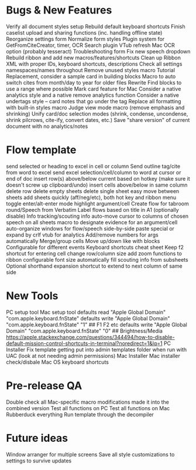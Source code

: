 # Bugs & New Features
Verify all document styles setup
Rebuild default keyboard shortcuts
Finish caselist upload and sharing functions (inc. handling offline state)
Reorganize settings form
Normalize form styles
Plugin system for GetFromCiteCreator, timer, OCR
Search plugin
VTub refresh
Mac OCR option (probably tesseract)
Troubleshooting form
Fix new speech dropdown
Rebuild ribbon and add new macros/features/shortcuts
Clean up Ribbon XML with proper IDs, keyboard shortcuts, descriptions
Check all settings namespaces/names throughout
Remove unused styles macro
Tutorial Replacement, consider a sample card in building blocks
Macro to auto switch cites from month/day to year for older files
Rewrite Find blocks to use a range where possible
Mark card feature for Mac
Consider a native analytics style and a native remove analytics function
Consider a native undertags style – card notes that go under the tag
Replace all formatting with built-in styles macro
Judge view mode macro (remove emphasis and shrinking)
Unify card/doc selection modes (shrink, condense, uncondense, shrink pilcrows, cite-ify, convert dates, etc.)
Save "share version" of current document with no analytics/notes

# Flow template
send selected or heading to excel in cell or column
Send outline tag/cite from word to excel
send excel selection/cell/column to word at cursor or end of doc
insert row(s) above/below current based on hotkey (make sure it doesn't screw up clipboard/undo)
insert cells above/below in same column
delete row
delete empty sheets
delete single sheet
easy move between sheets
add sheets quickly (aff/neg/etc), both hot key and ribbon menu
toggle enter/alt-enter mode
highlight argument/cell
Create flow for tabroom round/Speech from Verbatim
Label flows based on title in A1 (optionally disable)
Info tracking/scouting info
auto-move cursor to columns of chosen speech on all sheets
macro to designate evidence for an argument/cell
auto-organize windows for flow/speech side-by-side
paste special or expand by crlf
vtub for analytics
Add/remove numbers for args automatically
Merge/group cells
Move up/down like with blocks
Configurable for different events
Keyboard shortcuts cheat sheet
Keep f2 shortcut for entering cell
change row/column size
add zoom functions to ribbon
configurable font size
automatically fill scouting info from subsheets
Optional shorthand expansion
shortcut to extend to next column of same side

# New Tools
PC setup tool
Mac setup tool
	defaults read "Apple Global Domain" "com.apple.keyboard.fnState"
	defaults write "Apple Global Domain" "com.apple.keyboard.fnState" "1" ## F1 F2 etc
	defaults write "Apple Global Domain" "com.apple.keyboard.fnState" "0" ## Brightness/Media	https://apple.stackexchange.com/questions/344494/how-to-disable-default-mission-control-shortcuts-in-terminal?noredirect=1&lq=1
PC Installer
	Fix template getting put into admin templates folder when run with UAC (look at not needing admin permissions)
Mac Installer
	Mac installer check/disbale Mac OS keyboard shortcuts

# Pre-release QA
Double check all Mac-specific macro modifications made it into the combined version
Test all functions on PC
Test all functions on Mac
Rubberduck everything
Run template through the decompiler
	
# Future ideas
Window arranger for multiple screens
Save all style customizations to settings to survive updates
